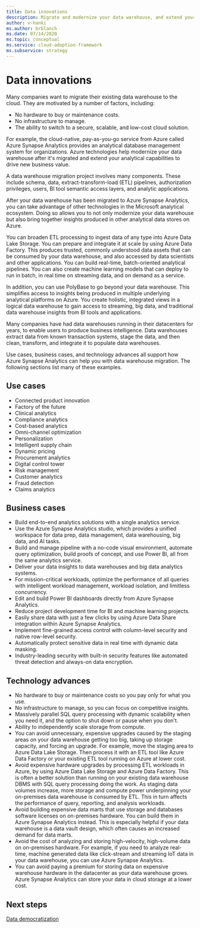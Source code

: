 ```yaml
---
title: Data innovations
description: Migrate and modernize your data warehouse, and extend your analytical capabilities to drive new business value.
author: v-hanki
ms.author: brblanch
ms.date: 07/14/2020
ms.topic: conceptual
ms.service: cloud-adoption-framework
ms.subservice: strategy
---
```


# Data innovations

Many companies want to migrate their existing data warehouse to the cloud. They are motivated by a number of factors, including:

- No hardware to buy or maintenance costs.
- No infrastructure to manage.
- The ability to switch to a secure, scalable, and low-cost cloud solution.

For example, the cloud-native, pay-as-you-go service from Azure called Azure Synapse Analytics provides an analytical database management system for organizations. Azure technologies help modernize your data warehouse after it's migrated and extend your analytical capabilities to drive new business value.

A data warehouse migration project involves many components. These include schema, data, extract-transform-load (ETL) pipelines, authorization privileges, users, BI tool semantic access layers, and analytic applications.

After your data warehouse has been migrated to Azure Synapse Analytics, you can take advantage of other technologies in the Microsoft analytical ecosystem. Doing so allows you to not only modernize your data warehouse but also bring together insights produced in other analytical data stores on Azure.

You can broaden ETL processing to ingest data of any type into Azure Data Lake Storage. You can prepare and integrate it at scale by using Azure Data Factory. This produces trusted, commonly understood data assets that can be consumed by your data warehouse, and also accessed by data scientists and other applications. You can build real-time, batch-oriented analytical pipelines. You can also create machine learning models that can deploy to run in batch, in real time on streaming data, and on demand as a service.

In addition, you can use PolyBase to go beyond your data warehouse. This simplifies access to insights being produced in multiple underlying analytical platforms on Azure. You create holistic, integrated views in a logical data warehouse to gain access to streaming, big data, and traditional data warehouse insights from BI tools and applications.

Many companies have had data warehouses running in their datacenters for years, to enable users to produce business intelligence. Data warehouses extract data from known transaction systems, stage the data, and then clean, transform, and integrate it to populate data warehouses.

Use cases, business cases, and technology advances all support how Azure Synapse Analytics can help you with data warehouse migration. The following sections list many of these examples.

## Use cases

- Connected product innovation
- Factory of the future
- Clinical analytics
- Compliance analytics
- Cost-based analytics
- Omni-channel optimization
- Personalization
- Intelligent supply chain
- Dynamic pricing
- Procurement analytics
- Digital control tower
- Risk management
- Customer analytics
- Fraud detection
- Claims analytics

## Business cases

- Build end-to-end analytics solutions with a single analytics service.
- Use the Azure Synapse Analytics studio, which provides a unified workspace for data prep, data management, data warehousing, big data, and AI tasks.
- Build and manage pipeline with a no-code visual environment, automate query optimization, build proofs of concept, and use Power BI, all from the same analytics service.
- Deliver your data insights to data warehouses and big data analytics systems.
- For mission-critical workloads, optimize the performance of all queries with intelligent workload management, workload isolation, and limitless concurrency.
- Edit and build Power BI dashboards directly from Azure Synapse Analytics.
- Reduce project development time for BI and machine learning projects.
- Easily share data with just a few clicks by using Azure Data Share integration within Azure Synapse Analytics.
- Implement fine-grained access control with column-level security and native row-level security.
- Automatically protect sensitive data in real time with dynamic data masking.
- Industry-leading security with built-in security features like automated threat detection and always-on data encryption.

## Technology advances

- No hardware to buy or maintenance costs so you pay only for what you use.
- No infrastructure to manage, so you can focus on competitive insights.
- Massively parallel SQL query processing with dynamic scalability when you need it, and the option to shut down or pause when you don't.
- Ability to independently scale storage from compute.
- You can avoid unnecessary, expensive upgrades caused by the staging areas on your data warehouse getting too big, taking up storage capacity, and forcing an upgrade. For example, move the staging area to Azure Data Lake Storage. Then process it with an ETL tool like Azure Data Factory or your existing ETL tool running on Azure at lower cost.
- Avoid expensive hardware upgrades by processing ETL workloads in Azure, by using Azure Data Lake Storage and Azure Data Factory. This is often a better solution than running on your existing data warehouse DBMS with SQL query processing doing the work. As staging data volumes increase, more storage and compute power underpinning your on-premises data warehouse is consumed by ETL. This in turn affects the performance of query, reporting, and analysis workloads.
- Avoid building expensive data marts that use storage and databases software licenses on on-premises hardware. You can build them in Azure Synapse Analytics instead. This is especially helpful if your data warehouse is a data vault design, which often causes an increased demand for data marts.
- Avoid the cost of analyzing and storing high-velocity, high-volume data on on-premises hardware. For example, if you need to analyze real-time, machine generated data like click-stream and streaming IoT data in your data warehouse, you can use Azure Synapse Analytics.
- You can avoid paying a premium for storing data on expensive warehouse hardware in the datacenter as your data warehouse grows. Azure Synapse Analytics can store your data in cloud storage at a lower cost.
  
## Next steps

<!-- TODO: More detail needed here. -->

[Data democratization](./data-democratization.md)
